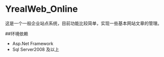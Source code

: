 YrealWeb_Online
==============

这是一个一般企业站点系统，目前功能比较简单，实现一些基本网站文章的管理。


##环境依赖
* Asp.Net Framework
* Sql Server2008 及以上



